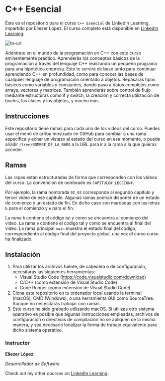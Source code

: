 # C++ Esencial
Éste es el repositorio para el curso `C++ Esencial` de LinkedIn Learning, impartido por Eliezer López. El curso completo está disponible en [LinkedIn Learning](https://www.linkedin.com/learning/c-plus-plus-esencial).

![tn-url]

Adéntrate en el mundo de la programación en C++ con este curso eminentemente práctico. Aprenderás los conceptos básicos de la programación a través del lenguaje C++ realizando un pequeño programa para una hipotética empresa. Esto te servirá de base tanto para continuar aprendiendo C++ en profundidad, como para conocer las bases de cualquier lenguaje de programación orientado a objetos. Repasarás tipos básicos como variables y constantes, dando paso a datos complejos como arrays, vectores y matrices. También aprenderás sobre control de flujo mediante estructuras como if y switch, la creación y correcta utilización de bucles, las clases y los objetos, y mucho más.

## Instrucciones
Este repositorio tiene ramas para cada uno de los videos del curso. Puedes usar el menú de arriba mostrado en GitHub para cambiar a una rama específica y echar un vistazo al estado del curso en ese momento, o puede añadir `/tree/NOMBRE_DE_LA_RAMA` a la URL para ir a la rama a la que quieras acceder.

## Ramas
Las rapas están estructuradas de forma que corresponden con los videos del curso. La convención de nombrado es `CAPITULO#_LECCION#`.

Por ejemplo, la rama nombrada `02_03` corresponde al segundo capítulo y tercer video de ese capítulo. Algunas ramas podrían disponer de un estado de comienzo y un estado de fin. En dicho caso son marcadas con las letras `b` para el comienzo y `e` para el fin.

La rama `b` contiene el código tal y como se encuentra al comienzo del video. La rama `e` contiene el código tal y como se encuentra al final del video. La rama principal `main` muestra el estado final del código, correspondiente al código final del proyecto global, una vez el curso curso ha finalizado.

## Instalación
1. Para utilizar los archivos fuente, de cabecera o de configuración, necesitarás las siguientes herramientas:
	- Visual Studio Code (https://code.visualstudio.com/download)
	- C/C++ (como extensión de Visual Studio Code)
	- Code Runner (como extensión de Visual Studio Code)
2. Clona este repositorio en tu ordenador local usando la terminal (macOS), CMD (Windows), o una herramienta GUI como SourceTree. Aunque no necesitarás trabajar con ramas.
3. Este curso ha sido grabado utilizando macOS. Si utilizas otro sistema operativo es posible que algunas instrucciones empleadas, archivos de configuración o directivas de compilación no se apliquen de la misma manera, y sea necesario localizar la forma de trabajo equivalente para dicho sistema operativo.


### Instructor

**Eliezer López**

_Desarrollador de Software_

Check out my other courses on [LinkedIn Learning](https://www.linkedin.com/learning/instructors/eliezer-lopez?u=104).

[tn-url]: https://media-exp1.licdn.com/dms/image/C4E0DAQGpQkRcBRdMnQ/learning-public-crop_675_1200/0/1605533765847?e=1646964000&v=beta&t=_VoP_Hh1Gi2qKC65cdntQuAKXp0-wjqx7vpkrjafQqc
